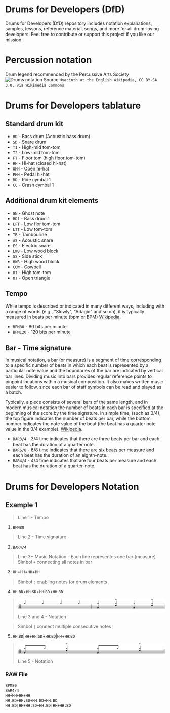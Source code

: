 # Drums for Developers (DfD)
Drums for Developers (DfD) repository includes notation explanations, samples, lessons, reference material, songs, and more for all drum-loving developers. Feel free to contribute or support this project if you like our mission.

# Percussion notation
Drum legend recommended by the Percussive Arts Society
![Drums notation](https://upload.wikimedia.org/wikipedia/commons/6/65/Sibelius_drum_legend.png) Source `Hyacinth at the English Wikipedia, CC BY-SA 3.0, via Wikimedia Commons`

# Drums for Developers tablature

## Standard drum kit

- `BD`  - Bass drum (Acoustic bass drum)
- `SD`  - Snare drum
- `T1`  - High-mid tom-tom
- `T2`  - Low-mid tom-tom
- `FT`  - Floor tom (high floor tom-tom)
- `HH`  - Hi-hat (closed hi-hat)
- `OHH` - Open hi-hat
- `PHH` - Pedal hi-hat
- `RD`  - Ride cymbal 1
- `CC`  - Crash cymbal 1

## Additional drum kit elements
- `GN`  - Ghost note
- `BD1` - Bass drum 1
- `LFT` - Low flor tom-tom
- `LTT` - Low tom-tom
- `TB`  - Tambourine
- `AS`  - Acoustic snare
- `ES`  - Electric snare
- `LWB` - Low wood block
- `SS`  - Side stick
- `HWB` - High wood block
- `COW` - Cowbell
- `HT`  - High tom-tom
- `OT`  - Open triangle

## Tempo
While tempo is described or indicated in many different ways, including with a range of words (e.g., "Slowly", "Adagio" and so on), it is typically measured in beats per minute (bpm or BPM) [Wikipedia](https://en.wikipedia.org/wiki/Tempo).
- `BPM80` - 80 bits per minute
- `BPM120` - 120 bits per minute

## Bar - Time signature
In musical notation, a bar (or measure) is a segment of time corresponding to a specific number of beats in which each beat is represented by a particular note value and the boundaries of the bar are indicated by vertical bar lines. Dividing music into bars provides regular reference points to pinpoint locations within a musical composition. It also makes written music easier to follow, since each bar of staff symbols can be read and played as a batch.

Typically, a piece consists of several bars of the same length, and in modern musical notation the number of beats in each bar is specified at the beginning of the score by the time signature. In simple time, (such as 3/4), the top figure indicates the number of beats per bar, while the bottom number indicates the note value of the beat (the beat has a quarter note value in the 3/4 example). [Wikipedia](https://en.wikipedia.org/wiki/Bar_(music)).
- `BAR3/4` - 3/4 time indicates that there are three beats per bar and each beat has the duration of a quarter note. 
- `BAR6/8` - 6/8 time indicates that there are six beats per measure and each beat has the duration of an eighth-note.
- `BAR4/4` - 4/4 time indicates that are four beats per measure and each beat has the duration of a quarter-note.

# Drums for Developers Notation
## Example 1
> Line 1 - Tempo
1. `BPM80` 
> Line 2 - Time signature
2. `BAR4/4` 
> Line 3+ Music Notation - Each line representes one bar (measure)
> Simbol `+` connecting all notes in bar
3. `HH`+`HH`+`HH`+`HH`
> Simbol `:` enabling notes for drum elements
4. `HH`:`BD`+`HH`:`SD`+`HH`:`BD`+`HH`:`BD`
> ![Line 3 and 4 - Notation](/images/2.jpg)
> Line 3 and 4 - Notation

> Simbol `|` connect multiple consecutive notes
5. `HH`:`BD`|`HH`+`HH`:`SD`+`HH`:`BD`|`HH`+`HH`:`BD`
> ![Line 5 - Notation](/images/3.jpg)
> Line 5 - Notation

### RAW File
```
BPM80
BAR4/4
HH+HH+HH+HH
HH:BD+HH:SD+HH:BD+HH:BD
HH:BD|HH+HH:SD+HH:BD|HH+HH:BD
```
